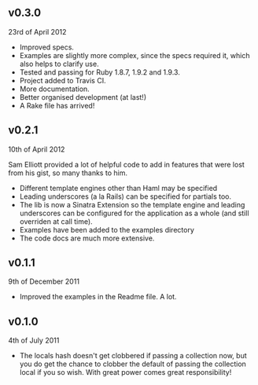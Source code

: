## v0.3.0 ##

23rd of April 2012 

* Improved specs.
* Examples are slightly more complex, since the specs required it, which also helps to clarify use.
* Tested and passing for Ruby 1.8.7, 1.9.2 and 1.9.3.
* Project added to Travis CI.
* More documentation.
* Better organised development (at last!)
* A Rake file has arrived!


## v0.2.1 ##

10th of April 2012 

Sam Elliott provided a lot of helpful code to add in features that were lost from his gist, so many thanks to him. 

* Different template engines other than Haml may be specified
* Leading underscores (a la Rails) can be specified for partials too. 
* The lib is now a Sinatra Extension so the template engine and leading underscores can be configured for the application as a whole (and still overriden at call time). 
* Examples have been added to the examples directory 
* The code docs are much more extensive.


## v0.1.1 ##

9th of December 2011

* Improved the examples in the Readme file. A lot.


## v0.1.0 ##

4th of July 2011 

* The locals hash doesn't get clobbered if passing a collection now, but you do get the chance to clobber the default of passing the collection local if you so wish. With great power comes great responsibility!
